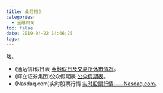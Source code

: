 ```yaml
---
title: 业务相关
categories:
  - 金融相关
toc: false
date: 2019-04-22 14:46:25
tags:
---
```

略。
<!-- more -->
* (通达信)假日表
[金融假日及交易所休市情况](https://www.tdx.com.cn/url/holiday/)。  
* (辉立证券集团)公众假期表
[公众假期表](http://www.poems.com.hk/zh-cn/product-and-service/global-securities/trading-calendar/)。  
* (Nasdaq.com)实时股票行情
[实时股票行情——Nasdaq.com](https://www.nasdaq.com/zh/symbol/bidu/real-time)。  
